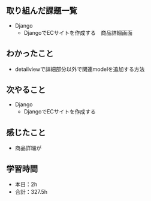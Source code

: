 ## 取り組んだ課題一覧
- Django
    - DjangoでECサイトを作成する　商品詳細画面                                    

## わかったこと
- detailviewで詳細部分以外で関連modelを追加する方法                                                                               

## 次やること
- Django
    - DjangoでECサイトを作成する

## 感じたこと                
-  商品詳細が                                                                                                                                                                                                                                                                                                                                                                                                                                                                                                                                       
                                                                                             
                                    
## 学習時間
- 本日：2h
- 合計：327.5h